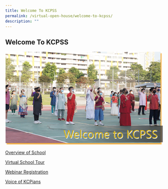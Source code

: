 ```yaml
---
title: Welcome To KCPSS
permalink: /virtual-open-house/welcome-to-kcpss/
description: ""
---
```

## Welcome To KCPSS

![](/images/Virtual%20Open%20House/welcomev2.png)

[Overview of School](https://staging.d38b8pvh8spt44.amplifyapp.com/virtual-open-house/welcome-to-kcpss/overview-of-school/)

[Virtual School Tour](https://staging.d38b8pvh8spt44.amplifyapp.com/virtual-open-house/welcome-to-kcpss/virtual-school-tour/)

[Webinar Registration](https://staging.d38b8pvh8spt44.amplifyapp.com/virtual-open-house/welcome-to-kcpss/webinar-registration/)

[Voice of KCPians](https://staging.d38b8pvh8spt44.amplifyapp.com/virtual-open-house/welcome-to-kcpss/voices-of-kcpians/)